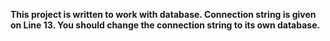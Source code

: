 <b>This project is written to work with database.
Connection string is given on Line 13. 
You should change the connection string to its own database. </b>
